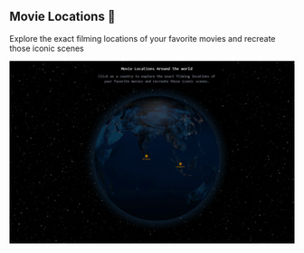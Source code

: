 ## Movie Locations 🎥

Explore the exact filming locations of your favorite movies and recreate those iconic scenes

![Movie Locations](/public/movie-locations-cover.png)
